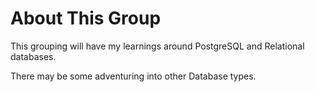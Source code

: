 # About This Group

This grouping will have my learnings around PostgreSQL and Relational databases. 

There may be some adventuring into other Database types.

